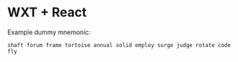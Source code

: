 # WXT + React

Example dummy mnemonic:

```
shaft forum frame tortoise annual solid employ surge judge rotate code fly
```